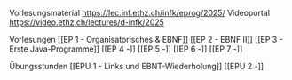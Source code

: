 
Vorlesungsmaterial https://lec.inf.ethz.ch/infk/eprog/2025/
Videoportal https://video.ethz.ch/lectures/d-infk/2025

Vorlesungen
[[EP 1 - Organisatorisches & EBNF]]
[[EP 2 - EBNF II]]
[[EP 3 - Erste Java-Programme]]
[[EP 4 -]]
[[EP 5 -]]
[[EP 6 -]]
[[EP 7 -]]

Übungsstunden
[[EPU 1 - Links und EBNT-Wiederholung]]
[[EPU 2 -]]